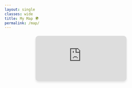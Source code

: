 ```yaml
---
layout: single
classes: wide
title: My Map 🌍
permalink: /map/
---
```



<div style="text-align: center; font-family: Arial, font-size: 10px; margin-bottom: 10px;">

</div>

<div style="display: flex; flex-direction: column; align-items: center; height: auto; margin: 20px;">
    <iframe src="https://www.google.com/maps/d/u/1/embed?mid=1L3pLbmAMhDYFOkN9HmM-LWPGjrvTUJ0&ehbc=2E312F&noprof=1&hl=en" width="auto" 
    height="auto"
    style="border: 0; border-radius: 10px; box-shadow: 0 4px 6px rgba(0, 0, 0, 0.1);">
    </iframe>
</div>